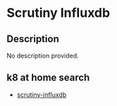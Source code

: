 # Scrutiny Influxdb

## Description

No description provided.

## k8 at home search

- [scrutiny-influxdb](https://nanne.dev/k8s-at-home-search/#/scrutiny-influxdb)
